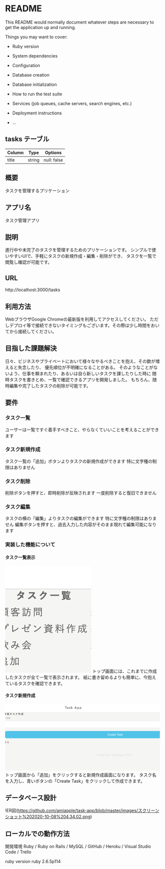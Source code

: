 # README

This README would normally document whatever steps are necessary to get the
application up and running.

Things you may want to cover:

* Ruby version

* System dependencies

* Configuration

* Database creation

* Database initialization

* How to run the test suite

* Services (job queues, cache servers, search engines, etc.)

* Deployment instructions

* ...

## tasks テーブル

| Column       | Type   | Options     |
| ------------ | ------ | ----------- |
| title        | string | null: false |



## 概要
タスクを管理するプリケーション

## アプリ名
タスク管理アプリ

## 説明
進行中や未完了のタスクを管理するためのプリケーションです。
シンプルで使いやすいUIで、手軽にタスクの新規作成・編集・削除ができ、
タスクを一覧で閲覧し確認が可能です。

## URL
http://localhost:3000/tasks

## 利用方法
WebブラウザGoogle Chromeの最新版を利用してアクセスしてください。
ただしデプロイ等で接続できないタイミングもございます。その際は少し時間をおいてから接続してください。

## 目指した課題解決
日々、ビジネスやプライベートにおいて様々なやるべきことを抱え、その数が増えると失念したり、
優先順位が不明確になることがある。
そのようなことがないよう、仕事を頼まれたり、あるいは自ら新しいタスクを課したりした時に
随時タスクを書きとめ、一覧で確認できるアプリを開発しました。
もちろん、随時編集や完了したタスクの削除が可能です。

## 要件
### タスク一覧
ユーザーは一覧ですぐ着手すべきこと、やらなくていいことを考えることができます

### タスク新規作成
タスク一覧の「追加」ボタンよりタスクの新規作成ができます
特に文字種の制限はありません

### タスク削除
削除ボタンを押すと、即時削除が反映されます
一度削除すると復旧できません

### タスク編集
タスクの横の「編集」よりタスクの編集ができます
特に文字種の制限はありません
編集ボタンを押すと、過去入力した内容がそのまま現れて編集可能になります

### 実装した機能について
#### タスク一覧表示
![一覧表示](https://github.com/amiapple/task-app/blob/master/images/スクリーンショット%202020-10-07%205.48.58.png)
トップ画面には、これまでに作成したタスクが全て一覧で表示されます。
紙に書き留めるよりも簡単に、今抱えているタスクを確認できます。

#### タスク新規作成
![タスク作成](https://github.com/amiapple/task-app/blob/master/images/スクリーンショット%202020-10-07%2020.39.38.png)
トップ画面から「追加」をクリックすると新規作成画面になります。
タスク名を入力し、青いボタンの「Create Task」をクリックして作成できます。

## データベース設計
!ER図(https://github.com/amiapple/task-app/blob/master/images/スクリーンショット%202020-10-08%204.34.02.png)

## ローカルでの動作方法
開発環境
Ruby / Ruby on Rails / MySQL / GitHub / Heroku / Visual Studio Code / Trello

ruby version
ruby 2.6.5p114
